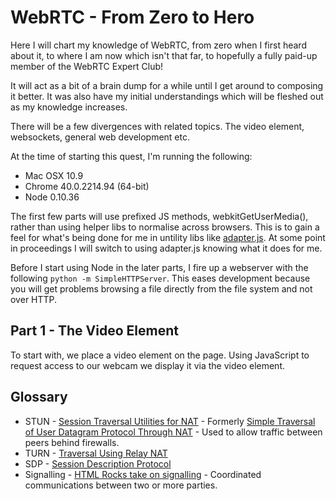 # WebRTC - From Zero to Hero

Here I will chart my knowledge of WebRTC, from zero when I first heard about it, to where I am now which isn't that far, to hopefully a fully paid-up member of the WebRTC Expert Club!

It will act as a bit of a brain dump for a while until I get around to composing it better. It was also have my initial understandings which will be fleshed out as my knowledge increases.

There will be a few divergences with related topics. The video element, websockets, general web development etc.

At the time of starting this quest, I'm running the following:

- Mac OSX 10.9
- Chrome 40.0.2214.94 (64-bit)
- Node 0.10.36

The first few parts will use prefixed JS methods, webkitGetUserMedia(), rather than using helper libs to normalise across browsers. This is to gain a feel for what's being done for me in untility libs like [adapter.js](https://github.com/GoogleChrome/webrtc/blob/master/samples/web/js/adapter.js). At some point in proceedings I will switch to using adapter.js knowing what it does for me.

Before I start using Node in the later parts, I fire up a webserver with the following `python -m SimpleHTTPServer`. This eases development because you will get problems browsing a file directly from the file system and not over HTTP.

## Part 1 - The Video Element

To start with, we place a video element on the page. Using JavaScript to request access to our webcam we display it via the video element.

## Glossary

- STUN - [Session Traversal Utilities for NAT](http://tools.ietf.org/html/rfc5389) - Formerly [Simple Traversal of User Datagram Protocol Through NAT](http://tools.ietf.org/html/rfc3489) - Used to allow traffic between peers behind firewalls.
- TURN - [Traversal Using Relay NAT](http://tools.ietf.org/html/rfc5766)
- SDP  - [Session Description Protocol](http://tools.ietf.org/html/rfc4566)
- Signalling - [HTML Rocks take on signalling](http://www.html5rocks.com/en/tutorials/webrtc/infrastructure/#what-is-signaling) - Coordinated communications between two or more parties.
